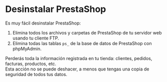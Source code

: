 # Desinstalar PrestaShop

Es muy fácil desinstalar PrestaShop:

1. Elimina todos los archivos y carpetas de PrestaShop de tu servidor web usando tu cliente FTP.
2. Elimina todas las tablas `ps_` de la base de datos de PrestaShop con phpMyAdmin. 

Perderás toda la información registrada en tu tienda: clientes, pedidos, facturas, productos, etc.  
Esta acción no se puede deshacer, a menos que tengas una copia de seguridad de todos tus datos.

